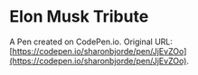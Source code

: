 # Elon Musk Tribute

A Pen created on CodePen.io. Original URL: [https://codepen.io/sharonbjorde/pen/JjEvZOo](https://codepen.io/sharonbjorde/pen/JjEvZOo).


